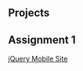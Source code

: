 <html lang="en-us">
  <head>
    <meta charset="UTF-8">
    <title>Katlin's Projects</title>
    <meta name="viewport" content="width=device-width, initial-scale=1">
    <meta name="theme-color" content="#157878">
    <link href='https://fonts.googleapis.com/css?family=Open+Sans:400,700' rel='stylesheet' type='text/css'>
    <link rel="stylesheet" href="/assets/css/style.css?v=46959db576ab4d313d127b8a3bd10fb7710d5dea">
    <link rel="shortcut icon" type="image/png" href="favicon/kdk1.png?"/>
  </head>
  <body>
    <section class="main-content">
      <h1>Projects</h1>
      <h2>Assignment 1</h2>
       <a href="jQueryMobile.html">jQuery Mobile Site</a><br/>
    </section>
  </body>
</html>
